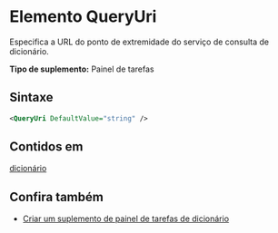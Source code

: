 # <a name="queryuri-element"></a>Elemento QueryUri

Especifica a URL do ponto de extremidade do serviço de consulta de dicionário.

**Tipo de suplemento:** Painel de tarefas

## <a name="syntax"></a>Sintaxe

```XML
<QueryUri DefaultValue="string" />
```

## <a name="contained-in"></a>Contidos em

[dicionário](dictionary.md)

## <a name="see-also"></a>Confira também

- [Criar um suplemento de painel de tarefas de dicionário](https://docs.microsoft.com/office/dev/add-ins/word/dictionary-task-pane-add-ins)
    

